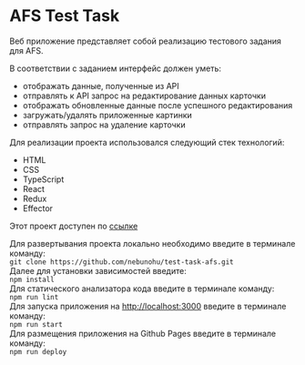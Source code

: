 # AFS Test Task
Веб приложение представляет собой реализацию тестового задания для AFS.<br>

В соответствии с заданием интерфейс должен уметь:
* отображать данные, полученные из API
* отправлять к API запрос на редактирование данных карточки
* отображать обновленные данные после успешного редактирования
* загружать/удалять приложенные картинки
* отправлять запрос на удаление карточки


Для реализации проекта использовался следующий стек технологий:
* HTML
* CSS
* TypeScript
* React
* Redux
* Effector

Этот проект доступен по [ссылке](https://nebunohu.github.io/test-task-afs)

Для развертывания проекта локально необходимо введите в терминале команду:<br>
`git clone https://github.com/nebunohu/test-task-afs.git`<br>
Далее для установки зависимостей введите:<br>
`npm install`<br>
Для статического анализатора кода введите в терминале команду:<br>
`npm run lint`<br>
Для запуска приложения на [http://localhost:3000](http://localhost:3000) введите в терминале команду:<br>
`npm run start`<br>
Для размещения приложения на Github Pages введите в терминале команду:<br>
`npm run deploy`

